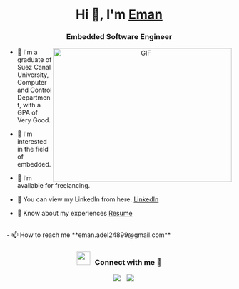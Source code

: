 
<h1 align="center">Hi 👋, I'm <a href="https://github.com/Eman22adel" target="blank">
Eman</a></h1>
<h3 align="center">Embedded Software Engineer</h3>

<a target="_blank" align="center">
  <img align="right" top="500" height="300" width="400" alt="GIF" src="https://media.giphy.com/media/SWoSkN6DxTszqIKEqv/giphy.gif">
</a>

- 🔭 I'm a graduate of Suez Canal University, Computer and Control Department, with a GPA of Very Good. 

- 🌱 I'm interested in the field of embedded.

- 🤝 I’m available for freelancing.
  
- 📝 You can view my LinkedIn from here. <a href="https://www.linkedin.com/in/eman-adel-42b31121b/" target="blank">LinkedIn</a>

- 📄 Know about my experiences <a href="https://drive.google.com/file/d/1nWRFfPPhtsgvHHFs39XmSBelf97YsBkj/view?usp=sharing" target="blank">Resume</a>
<br/>
- 📫 How to reach me **eman.adel24899@gmail.com**

<h3 align="center" > <img src="https://media.giphy.com/media/iY8CRBdQXODJSCERIr/giphy.gif" width="30" height="30" style="margin-right: 10px;">Connect with me 🤝 </h3>

<p align="center">

 <div align="center"  class="icons-social" style="margin-left: 10px;">
        <a style="margin-left: 10px;"  target="_blank" href="https://www.linkedin.com/in/eman-adel-42b31121b/">
			<img src="https://img.icons8.com/doodle/40/000000/linkedin--v2.png"></a>
        <a style="margin-left: 10px;" target="_blank" href="https://github.com/Eman22adel">
		<img src="https://img.icons8.com/doodle/40/000000/github--v1.png"></a>
</p>

